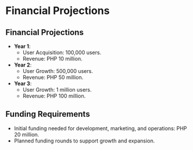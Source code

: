 # Financial Projections

## **Financial Projections**

* **Year 1**:
  * User Acquisition: 100,000 users.
  * Revenue: PHP 10 million.
* **Year 2**:
  * User Growth: 500,000 users.
  * Revenue: PHP 50 million.
* **Year 3**:
  * User Growth: 1 million users.
  * Revenue: PHP 100 million.

## **Funding Requirements**

* Initial funding needed for development, marketing, and operations: PHP 20 million.
* Planned funding rounds to support growth and expansion.
